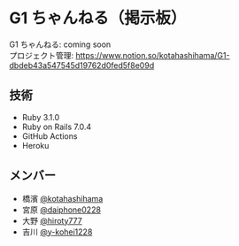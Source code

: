# G1 ちゃんねる（掲示板）

G1 ちゃんねる: coming soon  
プロジェクト管理: https://www.notion.so/kotahashihama/G1-dbdeb43a547545d19762d0fed5f8e09d

## 技術

- Ruby 3.1.0
- Ruby on Rails 7.0.4
- GitHub Actions
- Heroku

## メンバー

- 橋濱 [@kotahashihama](https://github.com/kotahashihama)
- 宮原 [@daiphone0228](https://github.com/daiphone0228)
- 大野 [@hiroty777](https://github.com/hiroty777)
- 吉川 [@y-kohei1228](https://github.com/y-kohei1228)
